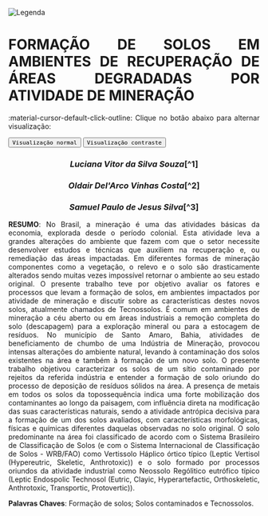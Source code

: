 
![Legenda](../imagens/capitulo.png)


# **FORMAÇÃO DE SOLOS EM AMBIENTES DE RECUPERAÇÃO DE ÁREAS DEGRADADAS POR ATIVIDADE DE MINERAÇÃO**

:material-cursor-default-click-outline: Clique no botão abaixo para alternar visualização:

<div class="tx-switch">
  <button data-md-color-scheme="default"><code>Visualização normal</code></button>
  <button data-md-color-scheme="slate"><code>Visualização contraste</code></button>
</div>

<script>
  var buttons = document.querySelectorAll("button[data-md-color-scheme]")
  buttons.forEach(function(button) {
    button.addEventListener("click", function() {
      var attr = this.getAttribute("data-md-color-scheme")
      document.body.setAttribute("data-md-color-scheme", attr)
      var name = document.querySelector("#__code_0 code span:nth-child(7)")
      name.textContent = attr
    })
  })
</script>

<style>
body {text-align: justify}
div.a {
  text-indent: 50px;
}
p.recuo {
  padding-left: 130px;
  font-size: small;
  text-align: justify;
}
</style>

<center><h3><em>Luciana Vitor da Silva Souza</em>[^1]</h3></center>

<center><h3><em>Oldair Del'Arco Vinhas Costa</em>[^2]</h3></center>

<center><h3><em>Samuel Paulo de Jesus Silva</em>[^3]</h3></center>

[^1]: Mestranda em Ecologia Humana e Gestão Socioambiental, Universidade do
	Estado da Bahia -- UNEB, Campus III, luvitor80@hotmail.com.

[^2]: Professor Universidade Federal do Recôncavo da Bahia -- UFRB,
	oldairvinhas@hotmail.com.

[^3]: Professor Universidade Federal do Recôncavo da Bahia -- UFRB,
	oldairvinhas@hotmail.com.


**RESUMO**: No Brasil, a mineração é uma das atividades básicas da economia,
explorada desde o período colonial. Esta atividade leva a grandes
alterações do ambiente que fazem com que o setor necessite desenvolver
estudos e técnicas que auxiliem na recuperação e, ou remediação das
áreas impactadas. Em diferentes formas de mineração componentes como a
vegetação, o relevo e o solo são drasticamente alterados sendo muitas
vezes impossível retornar o ambiente ao seu estado original. O presente
trabalho teve por objetivo avaliar os fatores e processos que levam a
formação de solos, em ambientes impactados por atividade de mineração e
discutir sobre as características destes novos solos, atualmente
chamados de Tecnossolos. É comum em ambientes de mineração a céu aberto
ou em áreas industriais a remoção completa do solo (descapagem) para a
exploração mineral ou para a estocagem de resíduos. No município de
Santo Amaro, Bahia, atividades de beneficiamento de chumbo de uma
Indústria de Mineração, provocou intensas alterações do ambiente
natural, levando à contaminação dos solos existentes na área e também à
formação de um novo solo. O presente trabalho objetivou caracterizar os
solos de um sítio contaminado por rejeitos da referida indústria e
entender a formação de solo oriundo do processo de deposição de resíduos
sólidos na área. A presença de metais em todos os solos da
topossequência indica uma forte mobilização dos contaminantes ao longo
da paisagem, com influência direta na modificação das suas
características naturais, sendo a atividade antrópica decisiva para a
formação de um dos solos avaliados, com características morfológicas,
físicas e químicas diferentes daquelas observadas no solo original. O
solo predominante na área foi classificado de acordo com o Sistema
Brasileiro de Classificação de Solos (e com o Sistema Internacional de
Classificação de Solos - WRB/FAO) como Vertissolo Háplico órtico típico
(Leptic Vertisol (Hypereutric, Skeletic, Anthrotoxic)) e o solo formado
por processos oriundos da atividade industrial como Neossolo Rególitico
eutrófico típico (Leptic Endospolic Technosol (Eutric, Clayic,
Hyperartefactic, Orthoskeletic, Anthrotoxic, Transportic, Protovertic)).


**Palavras Chaves**: Formação de solos; Solos contaminados e Tecnossolos.